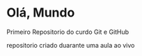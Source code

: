 # Olá, Mundo
 Primeiro Repositorio do curdo Git e GitHub

repositorio criado duarante uma aula ao vivo